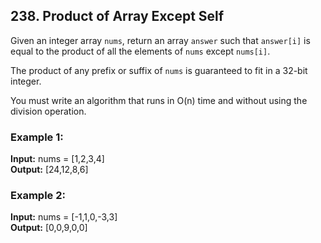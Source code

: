 ## 238. Product of Array Except Self

Given an integer array `nums`, return an array `answer` such that `answer[i]` is equal to the product of all the elements of `nums` except `nums[i]`.

The product of any prefix or suffix of `nums` is guaranteed to fit in a 32-bit integer.

You must write an algorithm that runs in O(n) time and without using the division operation.

### Example 1:
**Input:** nums = [1,2,3,4]  
**Output:** [24,12,8,6]

### Example 2:
**Input:** nums = [-1,1,0,-3,3]  
**Output:** [0,0,9,0,0]
